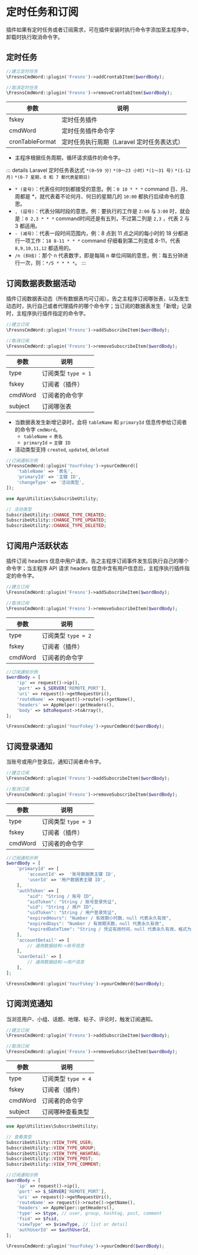 # 定时任务和订阅

插件如果有定时任务或者订阅需求，可在插件安装时执行命令字添加至主程序中，卸载时执行取消命令字。

## 定时任务

```php
//建立定时任务
\FresnsCmdWord::plugin('Fresns')->addCrontabItem($wordBody);

//取消定时任务
\FresnsCmdWord::plugin('Fresns')->removeCrontabItem($wordBody);
```

| 参数 | 说明 |
| --- | --- |
| fskey | 定时任务插件 |
| cmdWord | 定时任务插件命令字 |
| cronTableFormat | 定时任务执行周期（Laravel 定时任务表达式） |

- 主程序根据任务周期，循环请求插件的命令字。

::: details Laravel 定时任务表达式
`*(0~59 分)` `*(0～23 小时)` `*(1～31 号)` `*(1-12 月)` `*(0-7 星期，0 和 7 都代表星期日)`

- `* (星号)`：代表任何时刻都接受的意思。例：`0 10 * * *` command 日、月、周都是 *，就代表着不论何月、何日的星期几的 `10:00` 都执行后续命令的意思。
- `, (逗号)`：代表分隔时段的意思。例：要执行的工作是 `2:00` 与 `3:00` 时，就会是：`0 2,3 * * *` command时间还是有五列，不过第二列是 `2,3` ，代表 2 与 3 都适用。
- `- (减号)`：代表一段时间范围内，例：8 点到 11 点之间的每小时的 18 分都进行一项工作：`18 8-11 * * *` command 仔细看到第二列变成 8-11，代表 `8,9,10,11,12` 都适用的。
- `/n (斜线)`：那个 n 代表数字，即是每隔 n 单位间隔的意思，例：每五分钟进行一次，则：`*/5 * * * *`。
:::

## 订阅数据表数据活动

插件订阅数据表动态（所有数据表均可订阅）。告之主程序订阅哪张表，以及发生动态时，执行自己或者代理插件的哪个命令字；当订阅的数据表发生「新增」记录时，主程序执行插件指定的命令字。

```php
//建立订阅
\FresnsCmdWord::plugin('Fresns')->addSubscribeItem($wordBody);

//取消订阅
\FresnsCmdWord::plugin('Fresns')->removeSubscribeItem($wordBody);
```

| 参数 | 说明 |
| --- | --- |
| type | 订阅类型 `type = 1` |
| fskey | 订阅者（插件） |
| cmdWord | 订阅者的命令字 |
| subject | 订阅哪张表 |

- 当数据表发生新增记录时，会将 `tableName` 和 `primaryId` 信息传参给订阅者的命令字 `cmdWord`。
    - `tableName` = `表名`
    - `primaryId` = `主键 ID`
- 活动类型支持 `created`, `updated`, `deleted`

```php
//订阅通知示例
\FresnsCmdWord::plugin('YourFskey')->yourCmdWord([
    'tableName' => '表名',
    'primaryId' => '主键 ID',
    'changeType' => '活动类型',
]);
```

```php
use App\Utilities\SubscribeUtility;

// 活动类型
SubscribeUtility::CHANGE_TYPE_CREATED;
SubscribeUtility::CHANGE_TYPE_UPDATED;
SubscribeUtility::CHANGE_TYPE_DELETED;
```

## 订阅用户活跃状态

插件订阅 headers 信息中用户请求。告之主程序订阅事件发生后执行自己的哪个命令字；当主程序 API 请求 headers 信息中含有用户信息后，主程序执行插件指定的命令字。

```php
//建立订阅
\FresnsCmdWord::plugin('Fresns')->addSubscribeItem($wordBody);

//取消订阅
\FresnsCmdWord::plugin('Fresns')->removeSubscribeItem($wordBody);
```

| 参数 | 说明 |
| --- | --- |
| type | 订阅类型 `type = 2` |
| fskey | 订阅者（插件） |
| cmdWord | 订阅者的命令字 |

```php
//订阅通知示例
$wordBody = [
    'ip' => request()->ip(),
    'port' => $_SERVER['REMOTE_PORT'],
    'uri' => request()->getRequestUri(),
    'routeName' => request()->route()->getName(),
    'headers' => AppHelper::getHeaders(),
    'body' => $dtoRequest->toArray(),
];

\FresnsCmdWord::plugin('YourFskey')->yourCmdWord($wordBody);
```

## 订阅登录通知

当账号或用户登录后，通知订阅者命令字。

```php
//建立订阅
\FresnsCmdWord::plugin('Fresns')->addSubscribeItem($wordBody);

//取消订阅
\FresnsCmdWord::plugin('Fresns')->removeSubscribeItem($wordBody);
```

| 参数 | 说明 |
| --- | --- |
| type | 订阅类型 `type = 3` |
| fskey | 订阅者（插件） |
| cmdWord | 订阅者的命令字 |

```php
//订阅通知示例
$wordBody = [
    'primaryId' => [
        'accountId' =>  '账号数据表主键 ID',
        'userId' => '用户数据表主键 ID',
    ],
    'authToken' => [
        "aid": "String / 账号 ID",
        "aidToken": "String / 账号登录凭证",
        "uid": "String / 用户 ID",
        "uidToken": "String / 用户登录凭证",
        "expiredHours": "Number / 有效期小时数，null 代表永久有效",
        "expiredDays": "Number / 有效期天数，null 代表永久有效",
        "expiredDateTime": "String / 凭证有效时间，null 代表永久有效，格式为 Y-m-d H:i:s", // UTC+0
    ],
    'accountDetail' => [
        // 通用数据结构->账号信息
    ],
    'userDetail' => [
        // 通用数据结构->用户信息
    ],
];

\FresnsCmdWord::plugin('YourFskey')->yourCmdWord($wordBody);
```

## 订阅浏览通知

当浏览用户、小组、话题、地理、帖子、评论时，触发订阅通知。

```php
//建立订阅
\FresnsCmdWord::plugin('Fresns')->addSubscribeItem($wordBody);

//取消订阅
\FresnsCmdWord::plugin('Fresns')->removeSubscribeItem($wordBody);
```

| 参数 | 说明 |
| --- | --- |
| type | 订阅类型 `type = 4` |
| fskey | 订阅者（插件） |
| cmdWord | 订阅者的命令字 |
| subject | 订阅哪种查看类型 |

```php
use App\Utilities\SubscribeUtility;

// 查看类型
SubscribeUtility::VIEW_TYPE_USER;
SubscribeUtility::VIEW_TYPE_GROUP;
SubscribeUtility::VIEW_TYPE_HASHTAG;
SubscribeUtility::VIEW_TYPE_POST;
SubscribeUtility::VIEW_TYPE_COMMENT;
```

```php
//订阅通知示例
$wordBody = [
    'ip' => request()->ip(),
    'port' => $_SERVER['REMOTE_PORT'],
    'uri' => request()->getRequestUri(),
    'routeName' => request()->route()->getName(),
    'headers' => AppHelper::getHeaders(),
    'type' => $type, // user, group, hashtag, post, comment
    'fsid' => $fsid,
    'viewType' => $viewType, // list or detail
    'authUserId' => $authUserId,
];

\FresnsCmdWord::plugin('YourFskey')->yourCmdWord($wordBody);
```
